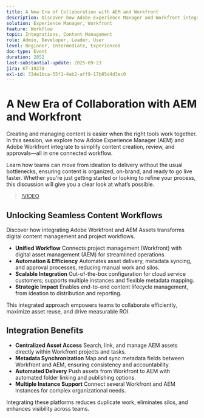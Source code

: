 ```yaml
---
title: A New Era of Collaboration with AEM and Workfront
description: Discover how Adobe Experience Manager and Workfront integrate to simplify content creation, review, and approvals. Learn how connected workflows help teams move from ideas to delivery faster while keeping content organized, on-brand, and ready to launch.
solution: Experience Manager, Workfront
feature: Workflow
topic: Integrations, Content Management
role: Admin, Developer, Leader, User
level: Beginner, Intermediate, Experienced
doc-type: Event
duration: 2852
last-substantial-update: 2025-09-23
jira: KT-19278
exl-id: 334e1bca-55f1-4ab2-aff9-17b85d4d3ec0
---
```

# A New Era of Collaboration with AEM and Workfront

Creating and managing content is easier when the right tools work together. In this session, we explore how Adobe Experience Manager (AEM) and Adobe Workfront integrate to simplify content creation, review, and approvals—all in one connected workflow. 

Learn how teams can move from ideation to delivery without the usual bottlenecks, ensuring content is organized, on-brand, and ready to go live faster. Whether you're just getting started or looking to refine your process, this discussion will give you a clear look at what’s possible.

>[!VIDEO](https://video.tv.adobe.com/v/3475186/?learn=on&enablevpops)

## Unlocking Seamless Content Workflows

Discover how integrating Adobe Workfront and AEM Assets transforms digital content management and project workflows.

* **Unified Workflow** Connects project management (Workfront) with digital asset management (AEM) for streamlined operations.
* **Automation & Efficiency** Automates asset delivery, metadata syncing, and approval processes, reducing manual work and silos.
* **Scalable Integration** Out-of-the-box configuration for cloud service customers; supports multiple instances and flexible metadata mapping.
* **Strategic Impact** Enables end-to-end content lifecycle management, from ideation to distribution and reporting.

This integrated approach empowers teams to collaborate efficiently, maximize asset reuse, and drive measurable ROI.

## Integration Benefits

* **Centralized Asset Access** Search, link, and manage AEM assets directly within Workfront projects and tasks.
* **Metadata Synchronization** Map and sync metadata fields between Workfront and AEM, ensuring consistency and accountability.
* **Automated Delivery** Push assets from Workfront to AEM with automated folder linking and publishing options.
* **Multiple Instance Support** Connect several Workfront and AEM instances for complex organizational needs.

Integrating these platforms reduces duplicate work, eliminates silos, and enhances visibility across teams.

